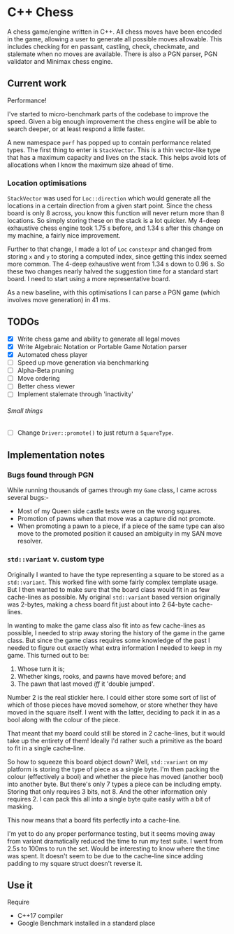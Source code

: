 # C++ Chess

A chess game/engine written in C++. All chess moves have been encoded in the game, allowing a user to generate
all possible moves allowable. This includes checking for en passant, castling, check, checkmate, and stalemate when no
moves are available. There is also a PGN parser, PGN validator and Minimax chess engine.

## Current work

Performance!

I've started to micro-benchmark parts of the codebase to improve the speed. Given a big enough improvement the chess
engine will be able to search deeper, or at least respond a little faster.

A new namespace `perf` has popped up to contain performance related types. The first thing to enter is `StackVector`.
This is a thin vector-like type that has a maximum capacity and lives on the stack. This helps avoid lots of allocations
when I know the maximum size ahead of time.

### Location optimisations

`StackVector` was used for `Loc::direction` which would generate all the locations in a certain direction from a given start
point. Since the chess board is only 8 across, you know this function will never return more than 8 locations. So simply
storing these on the stack is a lot quicker. My 4-deep exhaustive chess engine took 1.75 s before, and 1.34 s after this
change on my machine, a fairly nice improvement.

Further to that change, I made a lot of `Loc` `constexpr` and changed from storing `x` and `y` to storing a computed
index, since getting this index seemed more common. The 4-deep exhaustive went from 1.34 s down to 0.96 s. So these two
changes nearly halved the suggestion time for a standard start board. I need to start using a more representative board.

As a new baseline, with this optimisations I can parse a PGN game (which involves move generation) in 41 ms.

## TODOs

* [x] Write chess game and ability to generate all legal moves
* [x] Write Algebraic Notation or Portable Game Notation parser
* [x] Automated chess player
* [ ] Speed up move generation via benchmarking
* [ ] Alpha-Beta pruning
* [ ] Move ordering
* [ ] Better chess viewer
* [ ] Implement stalemate through 'inactivity'

###### Small things

* [ ] Change `Driver::promote()` to just return a `SquareType`.

## Implementation notes

### Bugs found through PGN

While running thousands of games through my `Game` class, I came across several bugs:-

* Most of my Queen side castle tests were on the wrong squares.
* Promotion of pawns when that move was a capture did not promote.
* When promoting a pawn to a piece, if a piece of the same type can also move to the promoted position it caused an
  ambiguity in my SAN move resolver.


### `std::variant` v. custom type

Originally I wanted to have the type representing a square to be stored as a `std::variant`. This worked fine with some
fairly complex template usage. But I then wanted to make sure that the board class would fit in as few cache-lines as
possible. My original `std::variant` based version originally was 2-bytes, making a chess board fit just about into 2
64-byte cache-lines.

In wanting to make the game class also fit into as few cache-lines as possible, I needed to strip away storing the 
history of the game in the game class. But since the game class requires some knowledge of the past I needed to figure
out exactly what extra information I needed to keep in my game. This turned out to be:

1. Whose turn it is;
2. Whether kings, rooks, and pawns have moved before; and
3. The pawn that last moved *iff* it 'double jumped'.

Number 2 is the real stickler here. I could either store some sort of list of which of those pieces have moved somehow,
or store whether they have moved in the square itself. I went with the latter, deciding to pack it in as a bool along
with the colour of the piece.

That meant that my board could still be stored in 2 cache-lines, but it would take up the entirety of them! Ideally I'd
rather such a primitive as the board to fit in a single cache-line.

So how to squeeze this board object down? Well, `std::variant` on my platform is storing the type of piece as a single
byte. I'm then packing the colour (effectively a bool) and whether the piece has moved (another bool) into another byte.
But there's only 7 types a piece can be including empty. Storing that only requires 3 bits, not 8. And the other
information only requires 2. I can pack this all into a single byte quite easily with a bit of masking.

This now means that a board fits perfectly into a cache-line.

I'm yet to do any proper performance testing, but it seems moving away from variant dramatically reduced the time
to run my test suite. I went from 2.5s to 100ms to run the set. Would be interesting to know where the time was spent.
It doesn't seem to be due to the cache-line since adding padding to my square struct doesn't reverse it.

## Use it

Require
* C++17 compiler
* Google Benchmark installed in a standard place